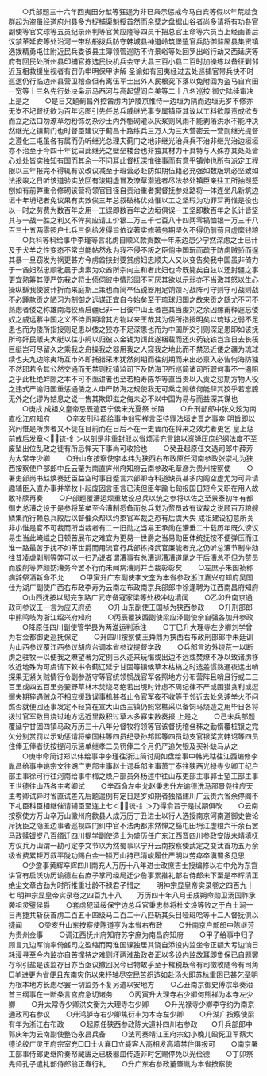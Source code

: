 <!-- { "loadSidebar": true } -->
　　○兵部题三十六年回夷田分猷等狂逞为非已枭示惩戒今马自宾等假以年荒趁食群起为盗虽经道府州县多方捉捕渠魁授首然而余孽之盘据山谷者尚多请将有功各官副使等官文球等五员纪录州判等官黄应隆等四员千把总官王命等六员当上经画善后议禁革延安等处沿河一带私船拨兵防守韩城县神道岭筑堡遣官兵防御盩厔县集贤镇选拨精勇屯住附近民兵委该县主簿领管巡防不许景峪等处回罗出峪行劫又西延庆等府有回民处所州县印捕官拣选民快机兵会守大县三百小县二百时加操练以备征剿邻近互相救援坐视者有罚仍申明保甲讲解  圣谕如有回夷经过去处巡捕官带兵快不时巡逻仍行临边州县营卫稽查但有离伍军士出外人民根究下落以免附回为盗马自宾田一宽等十三名先行处决枭示马西河与高起望阎自美等二十八名巡按  御史陆续审决  上是之
　　○是日又题蓟昌外控酋虏内护陵京惟恃一边垣为隔而边垣无岁不修亦无岁不圮督抚欲为百年远图引先任总兵戚继光事专属镇臣其议以工料欲厚责成欲专而立之法曰勿潦草勿粉饰勿杂沙土内外甎砌灌以灰浆则风雨不能剥落洪水不能冲决然继光之镇蓟门也时督臣建议于蓟昌十路练兵三万人为三大营密云一营则继光提督之遵化三屯虽各有属而仍听继光总理夫蓟门之地非继光治兵兵不治非继光治边垣垣亦不治至于今四十年犹曰此继光之壁垒楼台也非独其材力干具特与人殊亦其处处皆心处处皆实独知有国而其余一不问耳此督抚深惟往事而有意乎镇帅也所有派定工程限以三年报完不得辄有议改议减至于班营必赴防如期伍籍必充强如数版筑必坚致如法报竣之日听该道验实放回有浚期虚冒及潦草潜逃者尽法参处镇臣亲往工所抽叚签刨如有前弊重令修砌该营将领官目径自责治重者揭督抚参处路将一体连坐凡新筑边垣十年坍圮者免议果有实效俟三年总叙破格优处惟以工之坚瑕为功罪耳再惟是役也以一时之劳费为数百年之用一工误即数百年之边垣俱误一工坚即数百年之长计皆坚其与一战一胜之利乂不侔矣应请工价银二万三千七百八十四两零犒恤银一万三千八百三十五两零照户七兵三例给发得旨依议著实修著务期坚久不得仍前苟且虚縻钱粮
　　○兵科等科给事中李瑾等言北虏自顺义款贡数十年来边患少宁然深虑之士已计及于犬羊之性变态不常岂能帖然永为我不侵不叛之臣倘中国玩而疏于防虏贼骄而逞其暴一旦窃发为祸更甚方今虏酋挟封要赏虏妇忠顺夫人又以变告矣我中国虽非倚力于一酋妇然忠顺牝晨于虏素为众酋所宗向主和者此妇也今既毙矣自兹以还封疆之事更宜熟筹其便严饬我之将士侦伺彼中情形固不可厌其欲以示弱亦不当激其怒以生心操纵繇我使彼计折而来庭斯上策也而简卒伍锐器用足饷馈习战阵可守则守可战则战不必踵款贡之陋习为制御之远谋正宜自今始矣至于琉球归国之故来贡之繇尤不可不熟虑者倭之称雄南海狡焉启疆已非一日彼中山王者岂其当虔刘之余囚缧甫释遽忘倭奴之威远慕中国之义不待贡期增其方物以来王哉其为倭所指授明矣以琉球之弱不足患也而为倭所指授则足患以倭之狡亦不足深患也而为中国所交引则深足患即如该抚所称奸民贩夫大艇以往小舸以归彼以金钱为饵此遂梱载而还火药铳铁岂宜日去长筏巨艇岂可尽留久之乘我之舟操我之器用我之人窥我之地此而不禁恐近倭之疆为琉球续也夫九边除夷场互市外即捕猎采木犹然刻期而往刻期而来出必禀入必告何海防独不然耶若令其公然交通而无禁则抚镇监司下及防海卫所巡简诸司所职何事不一遏阻之乎此杜绝衅隙之本不可不亟讲者也至若柏寿陈华等直当责以入贡之愆期方物人役之违式严谕归国重惩通倭之人申严防海之规使我无可乘之隙彼何能肆其狡乎若忘臆无外之化谬为姑息之说一售其欺即滋之侮未必不以中国为易与而益深其谋也
　　○庚戌  成祖文皇帝忌辰遣西宁侯宋光夏祭  长陵
　　○升刑部郎中张文炫为南直松江府知府
　　○辛亥刑科都给事中翁宪祥言臣待罪法垣史晋之事幸  明旨即以究问惟是所虏者又不徒在目前而在日后不在一史晋而在将来之效尤者更乞  皇上惩前戒后发章＜锍-釒＞以剖是非重封驳以省烦渎充言路以资弹压庶纪纲法度不至废坠出位乱政之徒有所忌惮天下事尚可收拾也
　　○癸丑起原任文选司郎中薛芳为太常寺少卿
　　○升山东按察使李本纬为狭西右布政原任河南参政张崇礼为狭西按察使户部郎中丘云肇为南直庐州府知府云南参政毛章彦为贵州按察使
　　○署吏部尚书赵焕奏廷臣益空时事日蹙言六部卿寺科道缺员甚多内阁空虚尤为可异请趣辅臣入直办事并举枚卜起废因言臣言已渎但臣年踰七旬报国日短今又职在用人故敢补牍再奏
　　○户部题覆漕运烦重故设总兵以统之参将以佐之至景泰初年有都御史总漕之设于是参将革矣至今漕制悉备而总兵觉为赘员故有议裁之说顾百万粮艘鳞集而行赖总兵殿后以督催众帮以约束官军裁之恐有后虞大失  成祖建设初意所关非小惟是官不可裁而所当裁者有二一旧勋之当易王承勋在漕垂二十载历年既久谤议易生当此崦嵫之日顿苦展布之难宜为更易一世爵之当易勋臣体统抚按不便弹压而江淮一路最苦于扰不如革世爵而用流官行兵部拣择武官廉能者充之仍听总漕节制举劾往昔凌虐剥削等弊可以一扫乃说者谓漕事有总漕巡漕漕道尾之于后漕总不但为赘员而朘削等弊颇妨漕务今罢不行而未闻病漕则并当裁彰彰矣
　　○左庶子朱国祯称病辞祭酒新命不允
　　○甲寅升广东副使李文奎为本省参政浙江嘉兴府知府吴国仕为湖广副使广西右布政李寿为云南左布政南京兵部郎中徐逢聘为江西南昌府知府
　　○山西抚按以砌完东路广武守备寇家梁等处极冲边墙闻
　　○乙卯升南京通政司参议王一言为应天府丞
　　○升山东副使王国祯为狭西参政　　○升刑部郎中熊鸣岐为浙江绍兴府知府
　　○丙辰覆狭西副使梁应泽副使佘自强各加升参政
　　○降原任四川副使管学畏为两淮运判添注
　　○丁巳升大理寺左少卿刘学曾为右佥都御史巡抚保定
　　○升四川按察使王舜鼎为狭西右布政刑部郎中朱廷训为山西参议覆江西参议胡应台调本省参议提督学政
　　○兵部言边外烧荒一以断虏之驻牧一以便我之瞭望著为定例已久迩来玩愒或出边不远或焚燎不净以致诸虏移牧近地殊为可虞请下敕书令蓟辽延宁甘固等镇候草木枯槁之时选差惯熟通夜远出哨探果无紧关贼情行令副参游守等官统领惯战官军各照地方分布营阵且哨且行或二三百里或四五百里务要野草林木焚烧尽绝若出境时计虑不周纪律不严或围猎贪利或逗遛失期猝遇贼众不相应援致误事机甚者止令官军夜不收等于邻近去处急遽举火不问燃否就便回还事发定不轻贷在宣大山西三镇仍照常樵采以备饲马烧造之用毕日各将拨过官军数目烧过地方远近里数积过草木多寡束数奏报  上是之
　　○己未兵部题覆延宁甘固四镇马政万历三十八年分督牧将领等官该督抚稽刍秣之勤惰覆桩银之完欠分别赏罚以示劝惩请将柴国柱等四员纪录孙邦熙等四员动支官银奖赏韩诏等四员住俸无俸者抚按提问示惩单继孝二员罚俸二个月仍严追欠银及买补缺马从之
　　○庚申命简讨郑以伟给事中李瑾往浙江简讨周如盘给事中韩光祜往江西编修李胤昌给事中姚宗文往湖广吏部主事赵士谔兵部主事萧丁泰往狭西光禄寺少卿王纪户部主事徐可行往河南给事中梅之焕户部员外杨述中往山东吏部主事郭士望工部主事王世德往山西各主考卿试
　　○辛酉命左中允赵秉忠升左谕德洗马邵景尧往应天主考卿试异时省直试差先后题遣例有定日是岁如期者独福建川广云贵六省余停阁不下礼臣科臣相继催请辅臣至连上七＜锍-釒＞乃得俞旨于是试期俱改
　　○云南按察使方万山卒万山徽州府歙县人成万历丁丑进士以行人选授南京河南道御史尝论斥抚臣之隐匿边事者巡视四门纠中官不法两都肃然惮之豁屯田坍江虚粮六千余石罢马政赎锾岁八百缗迁四川提学副使造士为盛历任广东江西晋四川参政安陇未靖填抚方议兵万山谓一勘可定李文节以为然蜀事以宁升云南按察使武定之变汰首功五万余级省费累钜万叙平陇功赐白金一镒万山持已清峻履仕严明以劳瘁卒滇蜀多见思
　　○少詹事黄辉卒辉四川南充人万历十八年进士改庶吉士授编修以右中允为东宫讲官有启沃功历谕德左右庶子掌司经局迁少詹事累推礼部右侍郎未下至是卒辉清正绝尘文章古劲为时所推重壮龄不禄君子惜之
　　明神宗显皇帝实录卷之四百九十七
明神宗显皇帝实录卷之四百九十八
　　万历四十年八月壬戌朔命勋卫汤国祚承袭祖灵璧侯爵
　　○套虏犯延绥保宁边总兵官秉忠参将杜文焕等败之于白土涧一日再捷共斩获首虏二百五十四级马二百二十八匹斩其头目哑班哈等十二人督抚俱以捷闻
　　○癸亥升山东按察使陈道亨为本省右布政
　　○升南京户部郎中陈继芳为贵州佥事
　　○调江西抚州府知府苏宇庶为南昌府知府
　　○甲子给事中归子顾言九边军饷率倚鹾司之盈缩而两淮国课独居其饶自添设内监坐令正额大亏边饷日耗浸寻至今内监亦自苦撑持之难则坏两淮盐政者正以多设内监故耳即鲁保已自题罢存积引盐是该监存日亦当亟议撤回况今已物故乎至于榷税既令有司徵收随令有司角□羊进更为省便且东南灾伤以来杼轴尽空民苦织造如赴汤火即苏杭重困已甚乞圣明为根本地方长虑尽罢一切监务不复另遣以安地方
　　○乙丑南京御史傅宗皋奏治首三纲事在一断条言宫府急切诸务
　　○丙寅升大理寺右少卿何熊祥为本寺左少卿
　　○升太常寺少卿洪文衡为大理寺右少卿
　　○升光禄寺少卿李守约为南京通政司右参议
　　○升鸿胪寺右少卿焦衍丰为本寺左少卿
　　○升湖广按察使梁有年为浙江右布政
　　○起原任狭西参政陈大道补四川右参政　　○升兵部郎中郭庆年为云南副使整饬永昌兵备
　　○法司奏靖江王府宗幼小晚儿殴死卫军蔡大德论绞广灵王府宗室充□□土火襄□立毙客人高相发高墙禁住俱报可
　　○南京署工部事侍郎史继阶奏帑藏匮乏已极器皿传造非时乞赐停免以光俭德
　　○丁卯祭先师孔子遣礼部侍郎翁正春行礼
　　○升广东右参政董肇胤为本省按察使
